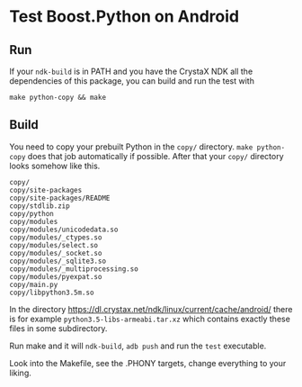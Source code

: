 # Test Boost.Python on Android

## Run

If your `ndk-build` is in PATH and you have the CrystaX NDK all the dependencies
of this package, you can build and run the test with

    make python-copy && make

## Build

You need to copy your prebuilt Python in the `copy/` directory.
`make python-copy` does that job automatically if possible.
After that your `copy/` directory looks somehow like this.

    copy/
    copy/site-packages
    copy/site-packages/README
    copy/stdlib.zip
    copy/python
    copy/modules
    copy/modules/unicodedata.so
    copy/modules/_ctypes.so
    copy/modules/select.so
    copy/modules/_socket.so
    copy/modules/_sqlite3.so
    copy/modules/_multiprocessing.so
    copy/modules/pyexpat.so
    copy/main.py
    copy/libpython3.5m.so

In the directory https://dl.crystax.net/ndk/linux/current/cache/android/
there is for example `python3.5-libs-armeabi.tar.xz`
which contains exactly these files in some subdirectory.

Run make and it will `ndk-build`, `adb push` and run the `test` executable.

Look into the Makefile, see the .PHONY targets, change everything to your liking.
